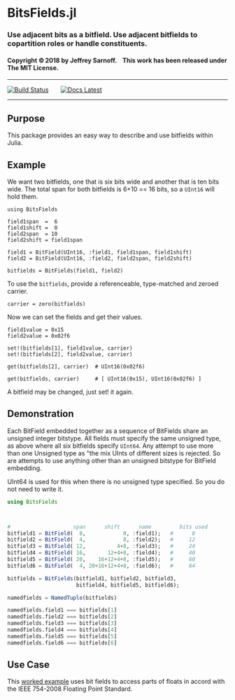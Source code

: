 # BitsFields.jl

### Use adjacent bits as a bitfield. Use adjacent bitfields to copartition roles or handle constituents.
#### Copyright ©&thinsp;2018 by Jeffrey Sarnoff. &nbsp;&nbsp; This work has been released under The MIT License.

----

[![Build Status](https://travis-ci.org/JeffreySarnoff/BitsFields.jl.svg?branch=master)](https://travis-ci.org/JeffreySarnoff/BitsFields.jl)
&nbsp; &nbsp; &nbsp;
[![Docs Latest](https://img.shields.io/badge/docs-latest-blue.svg)](https://jeffreysarnoff.github.io/BitsFields.jl/latest/)

-----

## Purpose

This package provides an easy way to describe and use bitfields within Julia.

## Example

We want two bitfields, one that is six bits wide and another that is ten bits wide.
The total span for both bitfields is 6+10 == 16 bits, so a `UInt16` will hold them.

```
using BitsFields

field1span  =  6
field1shift =  0
field2span  = 10
field2shift = field1span

field1 = BitField(UInt16, :field1, field1span, field1shift)
field2 = BitField(UInt16, :field2, field2span, field2shift)

bitfields = BitFields(field1, field2)
```
To use the `bitfields`, provide a referenceable, type-matched and zeroed carrier. 
```
carrier = zero(bitfields)
```
Now we can set the fields and get their values.

```
field1value = 0x15
field2value = 0x02f6

set!(bitfields[1], field1value, carrier)
set!(bitfields[2], field2value, carrier)

get(bitfields[2], carrier)  # UInt16(0x02f6)

get(bitfields, carrier)     # [ UInt16(0x15), UInt16(0x02f6) ]
```

A bitfield may be changed, just set! it again.


## Demonstration

Each BitField embedded together as a sequence of BitFields share an unsigned integer bitstype.
All fields must specify the same unsigned type, as above where all six bitfields specify `UInt64`.
Any attempt to use more than one Unsigned type as "the mix UInts of different sizes is rejected.
So are attempts to use anything other than an unsigned bitstype for BitField embedding.

UInt64 is used for this when there is no unsigned type specified.  So you do not need to write it.

```julia
using BitsFields



#                    span      shift      name         bits used
bitfield1 = BitField(  8,            0, :field1);   #      8
bitfield2 = BitField(  4,            8, :field2);   #     12
bitfield3 = BitField( 12,          4+8, :field3);   #     24
bitfield4 = BitField( 16,       12+4+8, :field4);   #     40
bitfield5 = BitField( 20,    16+12+4+8, :field5);   #     60
bitfield6 = BitField(  4, 20+16+12+4+8, :field6);   #     64

bitfields = BitFields(bitfield1, bitfield2, bitfield3,
                      bitfield4, bitfield5, bitfield6);

namedfields = NamedTuple(bitfields)

namedfields.field1 === bitfields[1]
namedfields.field2 === bitfields[2]
namedfields.field3 === bitfields[3]
namedfields.field4 === bitfields[4]
namedfields.field5 === bitfields[5]
namedfields.field6 === bitfields[6]

```
## Use Case

This [worked example](https://github.com/JeffreySarnoff/BitsFields.jl/blob/master/example/ieeefields.jl) uses bit fields to access parts of floats in accord with the IEEE 754-2008 Floating Point Standard.
